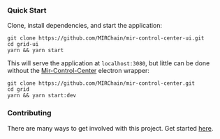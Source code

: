 ### Quick Start

Clone, install dependencies, and start the application:

```
git clone https://github.com/MIRChain/mir-control-center-ui.git
cd grid-ui
yarn && yarn start
```

This will serve the application at `localhost:3080`, but little can be done without the [Mir-Control-Center](https://github.com/MIRChain/mir-control-center) electron wrapper:

```
git clone https://github.com/MIRChain/mir-control-center.git
cd grid
yarn && yarn start:dev
```

### Contributing

There are many ways to get involved with this project. Get started [here](/docs/CONTRIBUTING.md).
